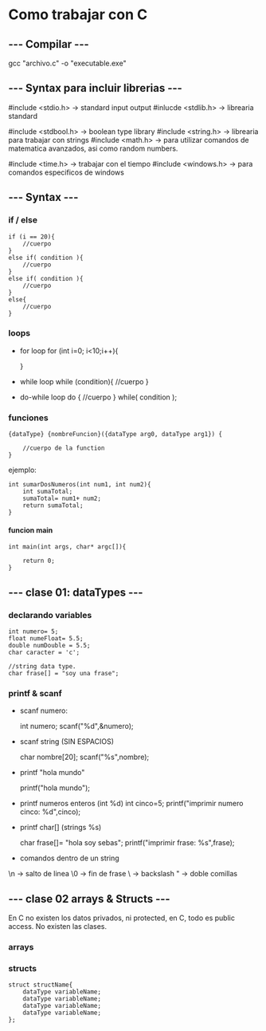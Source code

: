 # Como trabajar con C

## --- Compilar ---

gcc "archivo.c" -o "executable.exe"

## --- Syntax para incluir librerias ---

#include <stdio.h>  -> standard input output
#inlucde <stdlib.h> -> librearia standard

#include <stdbool.h> -> boolean type library
#include <string.h>	-> librearia para trabajar con strings
#include <math.h> -> para utilizar comandos de matematica avanzados, asi como random numbers.

#include <time.h> -> trabajar con el tiempo
#include <windows.h> -> para comandos especificos de windows


## --- Syntax ---

### if / else

	if (i == 20){
		//cuerpo
	}
	else if( condition ){
		//cuerpo
	}
	else if( condition ){
		//cuerpo
	}
	else{
		//cuerpo
	}

### loops

* for loop
	for (int i=0; i<10;i++){

	}

* while loop
	while (condition){
		//cuerpo
	}


* do-while loop
	do {
		//cuerpo
	}
	while( condition );



### funciones

	{dataType} {nombreFuncion}({dataType arg0, dataType arg1}) {

		//cuerpo de la function
	}

ejemplo:

	int sumarDosNumeros(int num1, int num2){
		int sumaTotal;
		sumaTotal= num1+ num2;
		return sumaTotal;
	}

#### funcion main

	int main(int args, char* argc[]){

		return 0;
	}


## --- clase 01: dataTypes --- 

### declarando variables

	int numero= 5;
	float numeFloat= 5.5;
	double numDouble = 5.5;
	char caracter = 'c';

	//string data type.
	char frase[] = "soy una frase";

### printf & scanf

* scanf numero:

	int numero;
	scanf("%d",&numero);

* scanf string (SIN ESPACIOS)

	char nombre[20];
	scanf("%s",nombre);


* printf "hola mundo"

	printf("hola mundo");


* printf numeros enteros (int %d)
	int cinco=5;
	printf("imprimir numero cinco: %d",cinco);

* printf char[] (strings %s)

	char frase[]= "hola soy sebas";
	printf("imprimir frase: %s",frase);

* comandos dentro de un string

\n -> salto de linea
\0 -> fin de frase
\\ -> backslash
\" -> doble comillas


## --- clase 02 arrays & Structs --- 

En C no existen los datos privados, ni protected, en C, todo es public access.
No existen las clases.

### arrays



### structs

	struct structName{
		dataType variableName;
		dataType variableName;
		dataType variableName;
		dataType variableName;
	};
